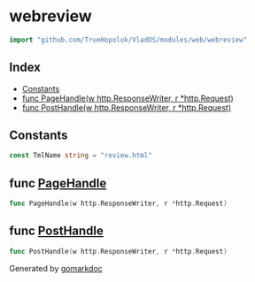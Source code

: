 <!-- Code generated by gomarkdoc. DO NOT EDIT -->

# webreview

```go
import "github.com/TrueHopolok/VladOS/modules/web/webreview"
```

## Index

- [Constants](<#constants>)
- [func PageHandle\(w http.ResponseWriter, r \*http.Request\)](<#PageHandle>)
- [func PostHandle\(w http.ResponseWriter, r \*http.Request\)](<#PostHandle>)


## Constants

<a name="TmlName"></a>

```go
const TmlName string = "review.html"
```

<a name="PageHandle"></a>
## func [PageHandle](<https://github.com/TrueHopolok/VladOS/blob/main/modules/web/webreview/handler.go#L123>)

```go
func PageHandle(w http.ResponseWriter, r *http.Request)
```



<a name="PostHandle"></a>
## func [PostHandle](<https://github.com/TrueHopolok/VladOS/blob/main/modules/web/webreview/handler.go#L22>)

```go
func PostHandle(w http.ResponseWriter, r *http.Request)
```



Generated by [gomarkdoc](<https://github.com/princjef/gomarkdoc>)
